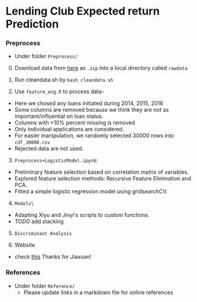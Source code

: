 # Lending Club Expected return Prediction


### Preprocess ###

- Under folder `Preprocess/`
0. Download data from [here](https://www.lendingclub.com/info/download-data.action) as `.zip` into a local directory called `rawdata`

1. Run cleandata.sh by `bash cleandata.sh`


2. Use `feature_eng.R` to process data-

  * Here we chosed any loans initiated during 2014, 2015, 2016
  * Some columns are removed because we think they are not as important/influential on loan status.
  * Columns with >10% percent missing is removed
  * Only individual applications are considered.
  * For easier manipulation, we randomly selected 30000 rows into `cdf_30000.csv`
  * Rejected data are not used.

3. `Preprocess+LogisticModel.ipynb`:

  * Preliminary feature selection based on correlation matrix of variables.
  * Explored feature selection methods: Recursive Feature Elimination and PCA.
  * Fitted a simple logistic regression model using gridsearchCV.

4. `Models\`

  * Adapting Xiyu and Jinyi's scripts to custom functions.
  * _TODO_ add stacking

5. `Discriminant Analysis`


6. Website
  * check [this](https://jiaxuanzhao.github.io/gpages/) Thanks for Jiaxuan!


### References ###

- Under folder `Reference/`
  * Please update links in a markdown file for online references
 



